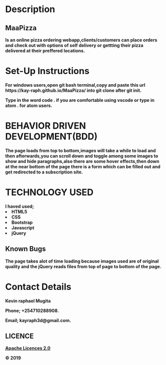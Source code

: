 <h1>Description</h1>
<h2><b>MaaPizza<b></h2>
<p>Is an online pizza ordering webapp,clients/customers can place orders and check out with options of self delivery or gettting their pizza delivered at their preffered locations.</p>
<h1>Set-Up Instructions</h1>
<p>For windows users,open git bash terminal,copy and paste this url https://kay-raph.github.io/MaaPizza/  into git clone after git init.</p>
<p>Type in the word code . if you are comfortable using vscode or type in atom . for atom users.</p>
<h1>BEHAVIOR DRIVEN DEVELOPMENT(BDD)</h1>
<p>The page loads from top to bottom,images will take a while to load and then afterwards,you can scroll down and toggle among some images to show and hide paragraphs,also there are some hover effects,then down at the near bottom of the page there is a form which can be filled out and get redirected to a subscription site.</p>
<h1>TECHNOLOGY USED</h1>
I haved used;
<li>HTML5</li>
<li>CSS</li>
<li>Bootstrap</li>
<li>Javascript</li>
<li>jQuery</li>
<h2>Known Bugs</h2>
<p>The page takes alot of time loading because images used are of original quality and the jQuery reads files from top of page to bottom of the page.</p>
<h1>Contact Details</h1>
<p>Kevin raphael Mugita</p>
<p>Phone; +254710288908.</p>
<p>Email; kayraph3d@gmail.com.</p>
<h2>LICENCE</h2>
<p><a href="http://www.apache.org/licenses/">Apache Licences 2.0</a></p>

<p> &copy; 2019</p>
